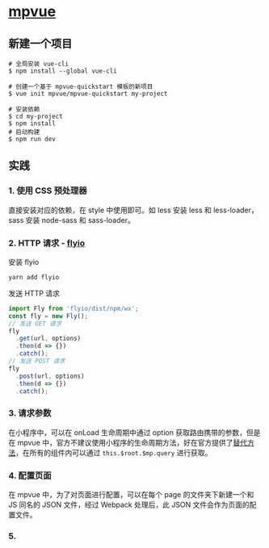 # [mpvue](http://mpvue.com/mpvue/)

## 新建一个项目

```shell
# 全局安装 vue-cli
$ npm install --global vue-cli

# 创建一个基于 mpvue-quickstart 模板的新项目
$ vue init mpvue/mpvue-quickstart my-project

# 安装依赖
$ cd my-project
$ npm install
# 启动构建
$ npm run dev
```

## 实践

### 1. 使用 CSS 预处理器

直接安装对应的依赖，在 style 中使用即可。如 less 安装 less 和 less-loader，sass 安装 node-sass 和 sass-loader。

### 2. HTTP 请求 - [flyio](https://wendux.github.io/dist/#/doc/flyio/readme)

安装 flyio

```shell
yarn add flyio
```

发送 HTTP 请求

```js
import Fly from 'flyio/dist/npm/wx';
const fly = new Fly();
// 发送 GET 请求
fly
  .get(url, options)
  .then(d => {})
  .catch();
// 发送 POST 请求 
fly
  .post(url, options)
  .then(d => {})
  .catch();
```

### 3. 请求参数

在小程序中，可以在 onLoad 生命周期中通过 option 获取路由携带的参数，但是在 mpvue 中，官方不建议使用小程序的生命周期方法，好在官方提供了[替代方法](http://mpvue.com/mpvue/#_18)，在所有的组件内可以通过 `this.$root.$mp.query` 进行获取。

### 4. 配置页面

在 mpvue 中，为了对页面进行配置，可以在每个 page 的文件夹下新建一个和 JS 同名的 JSON 文件，经过 Webpack 处理后，此 JSON 文件会作为页面的配置文件。

### 5. 